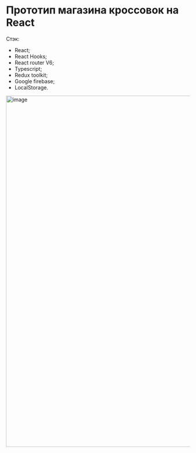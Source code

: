 # Прототип магазина кроссовок на React
Стэк: 
+ React;
+ React Hooks;
+ React router V6;
+ Typescript;
+ Redux toolkit;
+ Google firebase;
+ LocalStorage.

<img width="960" alt="image" src="https://github.com/ivandnlv/reactSneakers/assets/91759945/ba9b887b-9333-433b-b447-666d265f8779">
